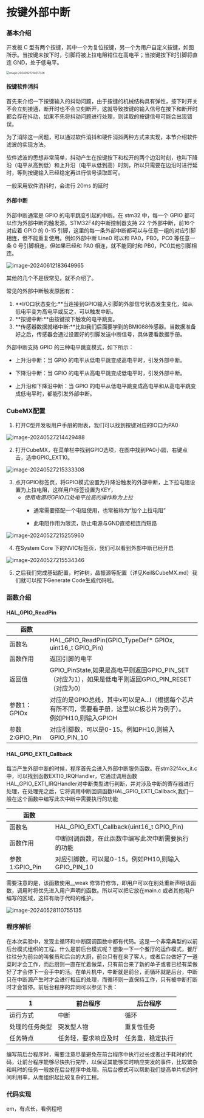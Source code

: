 # 按键外部中断

### 基本介绍

开发板 C 型有两个按键，其中一个为复位按键，另一个为用户自定义按键，如图所示。当按键未按下时，引脚将被上拉电阻钳位在高电平；当按键按下时引脚将直连 GND，处于低电平。

<img src=".assets/image-20240527214017326.png" alt="image-20240527214017326" style="zoom:50%;" />

#### 按键软件消抖

首先来介绍一下按键输入的抖动问题，由于按键的机械结构具有弹性，按下时开关不会立刻接通，断开时也不会立刻断开，这就导致按键的输入信号在按下和断开时都会存在抖动，如果不先将抖动问题进行处理，则读取的按键信号可能会出现错误。

为了消除这一问题，可以通过软件消抖和硬件消抖两种方式来实现，本节介绍软件滤波的实现方法。

软件滤波的思想非常简单，抖动产生在按键按下和松开的两个边沿时刻，也叫下降沿（电平从高到低）和上升沿（电平从低到高）时刻，所以只需要在边沿时进行延时，等到按键输入已经稳定再进行信号读取即可。

一般采用软件消抖时，会进行 20ms 的延时

#### 外部中断

外部中断通常是 GPIO 的电平跳变引起的中断。在 stm32 中，每一个 GPIO 都可以作为外部中断的触发源。STM32F4的中断控制器支持 22 个外部中断，前16个对应着 GPIO 的 0-15 引脚，这里的每一条外部中断都可以与任意一组的对应引脚相连，但不能重复使用。例如外部中断 Line0 可以和 PA0，PB0，PC0 等任意一条 0 号引脚相连，但如果已经和 PA0 相连，就不能同时和 PB0，PC0其他引脚相连。

![image-20240612183649965](.assets/image-20240612183649965.png)

其他的几个不是很常见，就不介绍了。

常见的外部中断触发原因有：

1. **I/O口状态变化:**当连接到GPIO输入引脚的外部信号状态发生变化，如从低电平变为高电平或反之，可以触发中断。
2. **按键中断:**由按键按下触发的电平跳变。
3. **传感器数据就绪中断:**比如我们后面要学到的BMI088传感器。当数据准备好之后，传感器会通过设置好的引脚发送中断信号，具体要看数据手册。

外部中断支持 GPIO 的三种电平跳变模式，如下所示：

* 上升沿中断：当 GPIO 的电平从低电平跳变成高电平时，引发外部中断。

* 下降沿中断：当 GPIO 的电平从高电平跳变成低电平时，引发外部中断。

* 上升沿和下降沿中断：当 GPIO 的电平从低电平跳变成高电平和从高电平跳变成低电平时，都能引发外部中断。



### CubeMX配置

1. 打开C型开发板用户手册的附表，我们可以找到按键对应的IO口为PA0

![image-20240527214429488](.assets/image-20240527214429488.png)

2. 打开CubeMX，在菜单栏中找到GPIO选项，在图中找到PA0小圆，右键点击，选中GPIO_EXT10。

![image-20240527215333308](.assets/image-20240527215333308.png)

3. 点开GPIO标签页，将GPIO模式设置为升降沿触发的外部中断，上下拉电阻设置为上拉电阻，这样用户标签设置为KEY，
	* *使用电源将GPIO口处电平拉高的操作称为上拉*
		* 通常需要搭配一个电阻使用，也常被称为“加个上拉电阻”

		* 此电阻作用为限流，防止电源与GND直接相连而短路

![image-20240527215255960](.assets/image-20240527215255960.png)

4. 在System Core 下的NVIC标签页，我们可以看到外部中断已经开启

![image-20240527215534346](.assets/image-20240527215534346.png)

5. 之后我们完成基础配置，时钟树，晶振源等配置（详见Keil&CubeMX.md）我们就可以按下Generate Code生成代码啦。

### 函数介绍

#### HAL_GPIO_ReadPin

| 函数           |                                                              |
| -------------- | ------------------------------------------------------------ |
| 函数名         | HAL_GPIO_ReadPin(GPIO_TypeDef* GPIOx, uint16_t GPIO_Pin)     |
| 函数作用       | 返回引脚的电平                                               |
| 返回值         | GPIO_PinState,如果是高电平则返回GPIO_PIN_SET（对应为1），如果是低电平则返回GPIO_PIN_RESET（对应为0） |
| 参数1：GPIOx   | 对应的是GPIO总线，其中x可以是A...I（根据每个芯片有所不同，需要看手册，这里以C板芯片为例子）。<br />例如PH10,则输入GPIOH |
| 参数2:GPIO_Pin | 对应引脚数，可以是0-15。例如PH10,则输入GPIO_PIN_10           |

#### HAL_GPIO_EXTI_Callback

每当产生外部中断的时候，程序首先会进入外部中断服务函数。在stm32f4xx_it.c中，可以找到函数EXTI0_IRQHandler，它通过调用函数HAL_GPIO_EXTI_IRQHandler对中断类型进行判断，并对涉及中断的寄存器进行处理，在处理完之后，它将调用中断回调函数HAL_GPIO_EXTI_Callback,我们一般在这个函数中编写此次中断中需要执行的功能

| 函数           |                                                    |
| -------------- | -------------------------------------------------- |
| 函数名         | HAL_GPIO_EXTI_Callback(uint16_t GPIO_Pin)          |
| 函数作用       | 中断回调函数，在此函数中编写此次中断需要执行的功能 |
| 参数1:GPIO_Pin | 对应引脚数，可以是0-15。例如PH10,则输入GPIO_PIN_10 |



需要注意的是，该函数使用__weak 修饰符修饰，即用户可以在别处重新声明该函数，调用时将优先进入用户声明的函数。所以可以把它放在main.c 或者其他用户编写的区域，这样有助于代码的维护。

![image-20240528110755135](.assets/image-20240528110755135.png)

### 程序解析

在本次实验中，发现主循环和中断回调函数中都有代码。这是一个非常典型的以前后台模式组织的工程。什么是前后台模式呢？想象一下一个餐厅的运作模式，餐厅往往分为前台的叫餐员和后台的大厨，前台只有在来了客人，或者后台做好了一道菜时才会工作，而后厨则一直在忙着做菜，只有前台来了新的单子或者已经有菜做好了才会停下一会手中的活。在单片机中，中断就是前台，而循环就是后台，中断只在中断源产生时才会进行相应的处理，而循环则一直保持工作，只有被中断打断时才会暂停。前后台程序的异同可以参见下表：

| 1              | 前台程序             | 后台程序         |
| -------------- | -------------------- | ---------------- |
| 运行方式       | 中断                 | 循环             |
| 处理的任务类型 | 突发型人物           | 重复性任务       |
| 任务特点       | 任务轻，要求响应及时 | 任务重，稳定执行 |

编写前后台程序时，需要注意尽量避免在前台程序中执行过长或者过于耗时的代码，让前台程序能够尽快执行完毕，以保证其能够实时响应突发的事件，比较繁杂和耗时的任务一般放在后台程序中处理。前后台模式可以帮助我们提高单片机的时间利用率，从而组织起比较复杂的工程。

### 代码实现

em，有点长，看例程吧